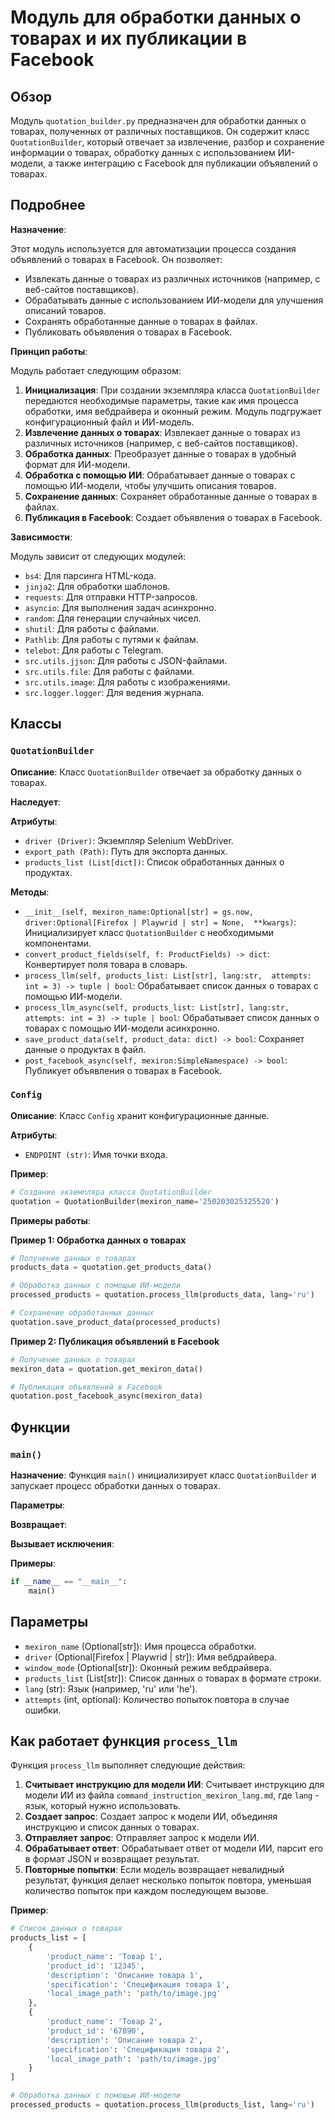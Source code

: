 # Модуль для обработки данных о товарах и их публикации в Facebook

## Обзор

Модуль `quotation_builder.py` предназначен для обработки данных о товарах, полученных от различных поставщиков. Он содержит класс `QuotationBuilder`, который отвечает за извлечение, разбор и сохранение информации о товарах, обработку данных с использованием ИИ-модели, а также интеграцию с Facebook для публикации объявлений о товарах.

## Подробнее

**Назначение**:

Этот модуль используется для автоматизации процесса создания объявлений о товарах в Facebook. Он позволяет:

- Извлекать данные о товарах из различных источников (например, с веб-сайтов поставщиков).
- Обрабатывать данные с использованием ИИ-модели для улучшения описаний товаров.
- Сохранять обработанные данные о товарах в файлах.
- Публиковать объявления о товарах в Facebook.

**Принцип работы**:

Модуль работает следующим образом:

1. **Инициализация**: При создании экземпляра класса `QuotationBuilder` передаются необходимые параметры, такие как имя процесса обработки, имя вебдрайвера и оконный режим. Модуль подгружает конфигурационный файл и ИИ-модель. 
2. **Извлечение данных о товарах**:  Извлекает данные о товарах из различных источников (например, с веб-сайтов поставщиков).
3. **Обработка данных**:  Преобразует данные о товарах в удобный формат для ИИ-модели.
4. **Обработка с помощью ИИ**:  Обрабатывает данные о товарах с помощью ИИ-модели, чтобы улучшить описания товаров.
5. **Сохранение данных**:  Сохраняет обработанные данные о товарах в файлах.
6. **Публикация в Facebook**:  Создает объявления о товарах в Facebook.

**Зависимости**:

Модуль зависит от следующих модулей:

- `bs4`: Для парсинга HTML-кода.
- `jinja2`: Для обработки шаблонов.
- `requests`: Для отправки HTTP-запросов.
- `asyncio`: Для выполнения задач асинхронно.
- `random`: Для генерации случайных чисел.
- `shutil`: Для работы с файлами.
- `Pathlib`: Для работы с путями к файлам.
- `telebot`: Для работы с Telegram.
- `src.utils.jjson`: Для работы с JSON-файлами.
- `src.utils.file`: Для работы с файлами.
- `src.utils.image`: Для работы с изображениями.
- `src.logger.logger`: Для ведения журнала.

## Классы

### `QuotationBuilder`

**Описание**: Класс `QuotationBuilder` отвечает за обработку данных о товарах.

**Наследует**: 

**Атрибуты**:

- `driver (Driver)`: Экземпляр Selenium WebDriver.
- `export_path (Path)`: Путь для экспорта данных.
- `products_list (List[dict])`: Список обработанных данных о продуктах.

**Методы**:

- `__init__(self, mexiron_name:Optional[str] = gs.now, driver:Optional[Firefox | Playwrid | str] = None,  **kwargs)`: Инициализирует класс `QuotationBuilder` с необходимыми компонентами.
- `convert_product_fields(self, f: ProductFields) -> dict`: Конвертирует поля товара в словарь.
- `process_llm(self, products_list: List[str], lang:str,  attempts: int = 3) -> tuple | bool`: Обрабатывает список данных о товарах с помощью ИИ-модели.
- `process_llm_async(self, products_list: List[str], lang:str,  attempts: int = 3) -> tuple | bool`:  Обрабатывает список данных о товарах с помощью ИИ-модели асинхронно.
- `save_product_data(self, product_data: dict) -> bool`:  Сохраняет данные о продуктах в файл.
- `post_facebook_async(self, mexiron:SimpleNamespace) -> bool`:  Публикует объявления о товарах в Facebook.

### `Config`

**Описание**: Класс `Config` хранит конфигурационные данные. 

**Атрибуты**:

- `ENDPOINT (str)`:  Имя точки входа.

**Пример**:

```python
# Создание экземпляра класса QuotationBuilder
quotation = QuotationBuilder(mexiron_name='250203025325520')
```

**Примеры работы**:

**Пример 1: Обработка данных о товарах**

```python
# Получение данных о товарах
products_data = quotation.get_products_data()

# Обработка данных с помощью ИИ-модели
processed_products = quotation.process_llm(products_data, lang='ru')

# Сохранение обработанных данных
quotation.save_product_data(processed_products)
```

**Пример 2: Публикация объявлений в Facebook**

```python
# Получение данных о товарах
mexiron_data = quotation.get_mexiron_data()

# Публикация объявлений в Facebook
quotation.post_facebook_async(mexiron_data)
```

## Функции

### `main()`

**Назначение**:  Функция `main()`  инициализирует класс `QuotationBuilder` и запускает процесс обработки данных о товарах.

**Параметры**:  

**Возвращает**:  

**Вызывает исключения**:

**Примеры**:

```python
if __name__ == "__main__":
    main()
```

## Параметры

- `mexiron_name` (Optional[str]):  Имя процесса обработки. 
- `driver` (Optional[Firefox | Playwrid | str]):  Имя вебдрайвера. 
- `window_mode` (Optional[str]): Оконный режим вебдрайвера. 
- `products_list` (List[str]):  Список данных о товарах в формате строки.
- `lang` (str): Язык (например, 'ru' или 'he').
- `attempts` (int, optional):  Количество попыток повтора в случае ошибки.

## Как работает функция `process_llm`

Функция `process_llm` выполняет следующие действия:

1. **Считывает инструкцию для модели ИИ**:  Считывает инструкцию для модели ИИ из файла `command_instruction_mexiron_lang.md`, где `lang` - язык, который нужно использовать.
2. **Создает запрос**:  Создает запрос к модели ИИ, объединяя инструкцию и список данных о товарах.
3. **Отправляет запрос**: Отправляет запрос к модели ИИ.
4. **Обрабатывает ответ**:  Обрабатывает ответ от модели ИИ, парсит его в формат JSON и возвращает результат.
5. **Повторные попытки**:  Если модель возвращает невалидный результат, функция делает несколько попыток повтора, уменьшая количество попыток при каждом последующем вызове.

**Пример**:

```python
# Список данных о товарах
products_list = [
    {
        'product_name': 'Товар 1',
        'product_id': '12345',
        'description': 'Описание товара 1',
        'specification': 'Спецификация товара 1',
        'local_image_path': 'path/to/image.jpg'
    },
    {
        'product_name': 'Товар 2',
        'product_id': '67890',
        'description': 'Описание товара 2',
        'specification': 'Спецификация товара 2',
        'local_image_path': 'path/to/image.jpg'
    }
]

# Обработка данных с помощью ИИ-модели
processed_products = quotation.process_llm(products_list, lang='ru')
